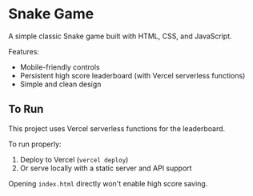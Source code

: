 # Snake Game

A simple classic Snake game built with HTML, CSS, and JavaScript.

Features:

- Mobile-friendly controls
- Persistent high score leaderboard (with Vercel serverless functions)
- Simple and clean design

## To Run

This project uses Vercel serverless functions for the leaderboard.

To run properly:

1. Deploy to Vercel (`vercel deploy`)
2. Or serve locally with a static server and API support

Opening `index.html` directly won't enable high score saving.
